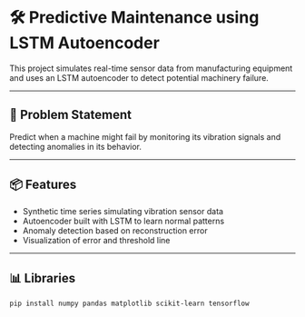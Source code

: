 # 🛠️ Predictive Maintenance using LSTM Autoencoder

This project simulates real-time sensor data from manufacturing equipment and uses an LSTM autoencoder to detect potential machinery failure.

---

## 🚧 Problem Statement

Predict when a machine might fail by monitoring its vibration signals and detecting anomalies in its behavior.

---

## 📦 Features

- Synthetic time series simulating vibration sensor data
- Autoencoder built with LSTM to learn normal patterns
- Anomaly detection based on reconstruction error
- Visualization of error and threshold line

---

## 📊 Libraries

```bash
pip install numpy pandas matplotlib scikit-learn tensorflow
